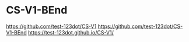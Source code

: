 # CS-V1-BEnd
https://github.com/test-123dot/CS-V1
https://github.com/test-123dot/CS-V1-BEnd
https://test-123dot.github.io/CS-V1/